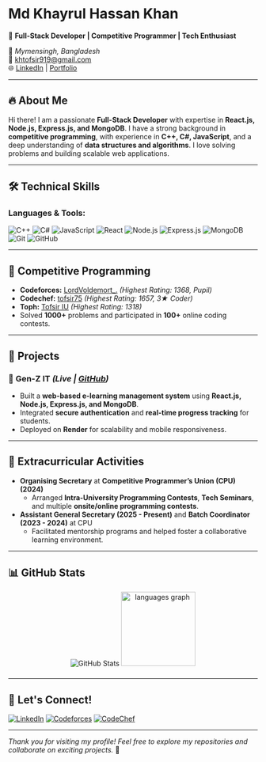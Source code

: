 
# **Md Khayrul Hassan Khan**

🚀 **Full-Stack Developer | Competitive Programmer | Tech Enthusiast**

📍 *Mymensingh, Bangladesh*  
📧 [khtofsir919@gmail.com](mailto:khtofsir919@gmail.com)  
🌐 [LinkedIn](https://www.linkedin.com/in/khayrul-hassan-khan-4559a9214/) | [Portfolio](#)  

---

## 🔥 **About Me**

Hi there! I am a passionate **Full-Stack Developer** with expertise in **React.js, Node.js, Express.js, and MongoDB**. I have a strong background in **competitive programming**, with experience in **C++, C#, JavaScript**, and a deep understanding of **data structures and algorithms**. I love solving problems and building scalable web applications.

---

## 🛠 **Technical Skills**

### **Languages & Tools:**
![C++](https://img.shields.io/badge/-C++-00599C?style=flat-square&logo=c%2B%2B&logoColor=white)
![C#](https://img.shields.io/badge/-C%23-239120?style=flat-square&logo=c-sharp&logoColor=white)
![JavaScript](https://img.shields.io/badge/-JavaScript-F7DF1E?style=flat-square&logo=javascript&logoColor=black)
![React](https://img.shields.io/badge/-React-61DAFB?style=flat-square&logo=react&logoColor=black)
![Node.js](https://img.shields.io/badge/-Node.js-339933?style=flat-square&logo=node.js&logoColor=white)
![Express.js](https://img.shields.io/badge/-Express.js-000000?style=flat-square&logo=express&logoColor=white)
![MongoDB](https://img.shields.io/badge/-MongoDB-47A248?style=flat-square&logo=mongodb&logoColor=white)
![Git](https://img.shields.io/badge/-Git-F05032?style=flat-square&logo=git&logoColor=white)
![GitHub](https://img.shields.io/badge/-GitHub-181717?style=flat-square&logo=github&logoColor=white)

---

## 🚀 **Competitive Programming**

- **Codeforces:** [LordVoldemort\_.](https://codeforces.com/profile/_LordVoldemort_) *(Highest Rating: 1368, Pupil)*
- **Codechef:** [tofsir75](https://www.codechef.com/users/tofsir75) *(Highest Rating: 1657, 3★ Coder)*
- **Toph:** [Tofsir IU](https://toph.co/u/Tofsir_IU) *(Highest Rating: 1318)*
- Solved **1000+** problems and participated in **100+** online coding contests.

---

## 📌 **Projects**

### 🔹 **Gen-Z IT** *(Live | [GitHub](https://genzit.onrender.com/))*
- Built a **web-based e-learning management system** using **React.js, Node.js, Express.js, and MongoDB**.
- Integrated **secure authentication** and **real-time progress tracking** for students.
- Deployed on **Render** for scalability and mobile responsiveness.

---

## 🎯 **Extracurricular Activities**

- **Organising Secretary** at **Competitive Programmer’s Union (CPU) (2024)**
  - Arranged **Intra-University Programming Contests**, **Tech Seminars**, and multiple **onsite/online programming contests**.
- **Assistant General Secretary (2025 - Present)** and **Batch Coordinator (2023 - 2024)** at CPU
  - Facilitated mentorship programs and helped foster a collaborative learning environment.

---

## 📊 **GitHub Stats**

<div align="center">
   <img src="https://github-readme-stats.vercel.app/api?username=tofsir7&show_icons=true&theme=radical" alt="GitHub Stats" />
  <img src="https://github-readme-stats.vercel.app/api/top-langs?username=Tofsir7&locale=en&hide_title=false&layout=compact&card_width=320&langs_count=5&theme=dracula&hide_border=false&order=2" height="150" alt="languages graph"  />
</div>

###
---

## 🎯 **Let's Connect!**

[![LinkedIn](https://img.shields.io/badge/LinkedIn-0077B5?style=for-the-badge&logo=linkedin&logoColor=white)](https://www.linkedin.com/in/khayrul-hassan-khan-4559a9214/)
[![Codeforces](https://img.shields.io/badge/Codeforces-1F8ACB?style=for-the-badge&logo=codeforces&logoColor=white)](https://codeforces.com/profile/_LordVoldemort_)
[![CodeChef](https://img.shields.io/badge/CodeChef-5B4638?style=for-the-badge&logo=codechef&logoColor=white)](https://www.codechef.com/users/tofsir75)

---

*Thank you for visiting my profile! Feel free to explore my repositories and collaborate on exciting projects.* 🚀
